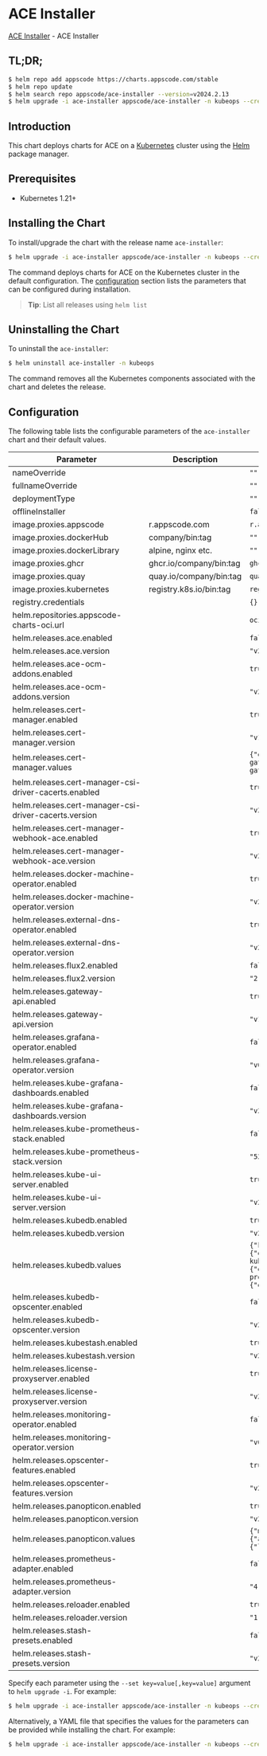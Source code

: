 # ACE Installer

[ACE Installer](https://github.com/bytebuilders/installer) - ACE Installer

## TL;DR;

```bash
$ helm repo add appscode https://charts.appscode.com/stable
$ helm repo update
$ helm search repo appscode/ace-installer --version=v2024.2.13
$ helm upgrade -i ace-installer appscode/ace-installer -n kubeops --create-namespace --version=v2024.2.13
```

## Introduction

This chart deploys charts for ACE on a [Kubernetes](http://kubernetes.io) cluster using the [Helm](https://helm.sh) package manager.

## Prerequisites

- Kubernetes 1.21+

## Installing the Chart

To install/upgrade the chart with the release name `ace-installer`:

```bash
$ helm upgrade -i ace-installer appscode/ace-installer -n kubeops --create-namespace --version=v2024.2.13
```

The command deploys charts for ACE on the Kubernetes cluster in the default configuration. The [configuration](#configuration) section lists the parameters that can be configured during installation.

> **Tip**: List all releases using `helm list`

## Uninstalling the Chart

To uninstall the `ace-installer`:

```bash
$ helm uninstall ace-installer -n kubeops
```

The command removes all the Kubernetes components associated with the chart and deletes the release.

## Configuration

The following table lists the configurable parameters of the `ace-installer` chart and their default values.

|                       Parameter                       |       Description       |                                                                                                                                                                           Default                                                                                                                                                                            |
|-------------------------------------------------------|-------------------------|--------------------------------------------------------------------------------------------------------------------------------------------------------------------------------------------------------------------------------------------------------------------------------------------------------------------------------------------------------------|
| nameOverride                                          |                         | <code>""</code>                                                                                                                                                                                                                                                                                                                                              |
| fullnameOverride                                      |                         | <code>""</code>                                                                                                                                                                                                                                                                                                                                              |
| deploymentType                                        |                         | <code>""</code>                                                                                                                                                                                                                                                                                                                                              |
| offlineInstaller                                      |                         | <code>false</code>                                                                                                                                                                                                                                                                                                                                           |
| image.proxies.appscode                                | r.appscode.com          | <code>r.appscode.com</code>                                                                                                                                                                                                                                                                                                                                  |
| image.proxies.dockerHub                               | company/bin:tag         | <code>""</code>                                                                                                                                                                                                                                                                                                                                              |
| image.proxies.dockerLibrary                           | alpine, nginx etc.      | <code>""</code>                                                                                                                                                                                                                                                                                                                                              |
| image.proxies.ghcr                                    | ghcr.io/company/bin:tag | <code>ghcr.io</code>                                                                                                                                                                                                                                                                                                                                         |
| image.proxies.quay                                    | quay.io/company/bin:tag | <code>quay.io</code>                                                                                                                                                                                                                                                                                                                                         |
| image.proxies.kubernetes                              | registry.k8s.io/bin:tag | <code>registry.k8s.io</code>                                                                                                                                                                                                                                                                                                                                 |
| registry.credentials                                  |                         | <code>{}</code>                                                                                                                                                                                                                                                                                                                                              |
| helm.repositories.appscode-charts-oci.url             |                         | <code>oci://ghcr.io/appscode-charts</code>                                                                                                                                                                                                                                                                                                                   |
| helm.releases.ace.enabled                             |                         | <code>false</code>                                                                                                                                                                                                                                                                                                                                           |
| helm.releases.ace.version                             |                         | <code>"v2024.2.13"</code>                                                                                                                                                                                                                                                                                                                                    |
| helm.releases.ace-ocm-addons.enabled                  |                         | <code>true</code>                                                                                                                                                                                                                                                                                                                                            |
| helm.releases.ace-ocm-addons.version                  |                         | <code>"v2024.2.13"</code>                                                                                                                                                                                                                                                                                                                                    |
| helm.releases.cert-manager.enabled                    |                         | <code>true</code>                                                                                                                                                                                                                                                                                                                                            |
| helm.releases.cert-manager.version                    |                         | <code>"v1.14.1"</code>                                                                                                                                                                                                                                                                                                                                       |
| helm.releases.cert-manager.values                     |                         | <code>{"extraArgs":["--feature-gates=AdditionalCertificateOutputFormats=true","--feature-gates=ExperimentalGatewayAPISupport=true"],"installCRDs":true}</code>                                                                                                                                                                                               |
| helm.releases.cert-manager-csi-driver-cacerts.enabled |                         | <code>true</code>                                                                                                                                                                                                                                                                                                                                            |
| helm.releases.cert-manager-csi-driver-cacerts.version |                         | <code>"v2023.10.1"</code>                                                                                                                                                                                                                                                                                                                                    |
| helm.releases.cert-manager-webhook-ace.enabled        |                         | <code>true</code>                                                                                                                                                                                                                                                                                                                                            |
| helm.releases.cert-manager-webhook-ace.version        |                         | <code>"v2023.11.14"</code>                                                                                                                                                                                                                                                                                                                                   |
| helm.releases.docker-machine-operator.enabled         |                         | <code>true</code>                                                                                                                                                                                                                                                                                                                                            |
| helm.releases.docker-machine-operator.version         |                         | <code>"v2023.10.18"</code>                                                                                                                                                                                                                                                                                                                                   |
| helm.releases.external-dns-operator.enabled           |                         | <code>true</code>                                                                                                                                                                                                                                                                                                                                            |
| helm.releases.external-dns-operator.version           |                         | <code>"v2023.10.1"</code>                                                                                                                                                                                                                                                                                                                                    |
| helm.releases.flux2.enabled                           |                         | <code>false</code>                                                                                                                                                                                                                                                                                                                                           |
| helm.releases.flux2.version                           |                         | <code>"2.12.2"</code>                                                                                                                                                                                                                                                                                                                                        |
| helm.releases.gateway-api.enabled                     |                         | <code>true</code>                                                                                                                                                                                                                                                                                                                                            |
| helm.releases.gateway-api.version                     |                         | <code>"v1.0.0"</code>                                                                                                                                                                                                                                                                                                                                        |
| helm.releases.grafana-operator.enabled                |                         | <code>false</code>                                                                                                                                                                                                                                                                                                                                           |
| helm.releases.grafana-operator.version                |                         | <code>"v0.0.3"</code>                                                                                                                                                                                                                                                                                                                                        |
| helm.releases.kube-grafana-dashboards.enabled         |                         | <code>false</code>                                                                                                                                                                                                                                                                                                                                           |
| helm.releases.kube-grafana-dashboards.version         |                         | <code>"v2023.10.1"</code>                                                                                                                                                                                                                                                                                                                                    |
| helm.releases.kube-prometheus-stack.enabled           |                         | <code>false</code>                                                                                                                                                                                                                                                                                                                                           |
| helm.releases.kube-prometheus-stack.version           |                         | <code>"52.1.0"</code>                                                                                                                                                                                                                                                                                                                                        |
| helm.releases.kube-ui-server.enabled                  |                         | <code>true</code>                                                                                                                                                                                                                                                                                                                                            |
| helm.releases.kube-ui-server.version                  |                         | <code>"v2023.12.20"</code>                                                                                                                                                                                                                                                                                                                                   |
| helm.releases.kubedb.enabled                          |                         | <code>true</code>                                                                                                                                                                                                                                                                                                                                            |
| helm.releases.kubedb.version                          |                         | <code>"v2024.3.16"</code>                                                                                                                                                                                                                                                                                                                                    |
| helm.releases.kubedb.values                           |                         | <code>{"kubedb-autoscaler":{"enabled":true},"kubedb-catalog":{"enabled":true},"kubedb-dashboard":{"enabled":false},"kubedb-kubestash-catalog":{"enabled":true},"kubedb-metrics":{"enabled":false},"kubedb-ops-manager":{"enabled":true},"kubedb-provisioner":{"enabled":true},"kubedb-schema-manager":{"enabled":false},"sidekick":{"enabled":false}}</code> |
| helm.releases.kubedb-opscenter.enabled                |                         | <code>false</code>                                                                                                                                                                                                                                                                                                                                           |
| helm.releases.kubedb-opscenter.version                |                         | <code>"v2024.3.16"</code>                                                                                                                                                                                                                                                                                                                                    |
| helm.releases.kubestash.enabled                       |                         | <code>true</code>                                                                                                                                                                                                                                                                                                                                            |
| helm.releases.kubestash.version                       |                         | <code>"v2024.3.16"</code>                                                                                                                                                                                                                                                                                                                                    |
| helm.releases.license-proxyserver.enabled             |                         | <code>true</code>                                                                                                                                                                                                                                                                                                                                            |
| helm.releases.license-proxyserver.version             |                         | <code>"v2024.2.25"</code>                                                                                                                                                                                                                                                                                                                                    |
| helm.releases.monitoring-operator.enabled             |                         | <code>false</code>                                                                                                                                                                                                                                                                                                                                           |
| helm.releases.monitoring-operator.version             |                         | <code>"v0.0.4"</code>                                                                                                                                                                                                                                                                                                                                        |
| helm.releases.opscenter-features.enabled              |                         | <code>true</code>                                                                                                                                                                                                                                                                                                                                            |
| helm.releases.opscenter-features.version              |                         | <code>"v2024.2.13"</code>                                                                                                                                                                                                                                                                                                                                    |
| helm.releases.panopticon.enabled                      |                         | <code>true</code>                                                                                                                                                                                                                                                                                                                                            |
| helm.releases.panopticon.version                      |                         | <code>"v2023.10.1"</code>                                                                                                                                                                                                                                                                                                                                    |
| helm.releases.panopticon.values                       |                         | <code>{"monitoring":{"agent":"prometheus.io/operator","enabled":true,"serviceMonitor":{"labels":{"release":"kube-prometheus-stack"}}}}</code>                                                                                                                                                                                                                |
| helm.releases.prometheus-adapter.enabled              |                         | <code>false</code>                                                                                                                                                                                                                                                                                                                                           |
| helm.releases.prometheus-adapter.version              |                         | <code>"4.9.0"</code>                                                                                                                                                                                                                                                                                                                                         |
| helm.releases.reloader.enabled                        |                         | <code>true</code>                                                                                                                                                                                                                                                                                                                                            |
| helm.releases.reloader.version                        |                         | <code>"1.0.50"</code>                                                                                                                                                                                                                                                                                                                                        |
| helm.releases.stash-presets.enabled                   |                         | <code>false</code>                                                                                                                                                                                                                                                                                                                                           |
| helm.releases.stash-presets.version                   |                         | <code>"v2024.2.13"</code>                                                                                                                                                                                                                                                                                                                                    |


Specify each parameter using the `--set key=value[,key=value]` argument to `helm upgrade -i`. For example:

```bash
$ helm upgrade -i ace-installer appscode/ace-installer -n kubeops --create-namespace --version=v2024.2.13 --set image.proxies.appscode=r.appscode.com
```

Alternatively, a YAML file that specifies the values for the parameters can be provided while
installing the chart. For example:

```bash
$ helm upgrade -i ace-installer appscode/ace-installer -n kubeops --create-namespace --version=v2024.2.13 --values values.yaml
```
